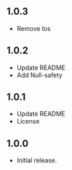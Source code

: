 ## 1.0.3

* Remove Ios

## 1.0.2

* Update README
* Add Null-safety


## 1.0.1

* Update README
* License

## 1.0.0

* Initial release.
